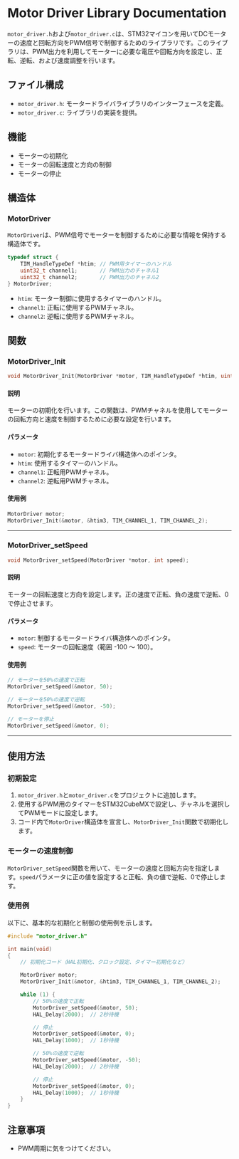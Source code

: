 # Motor Driver Library Documentation

`motor_driver.h`および`motor_driver.c`は、STM32マイコンを用いてDCモーターの速度と回転方向をPWM信号で制御するためのライブラリです。このライブラリは、PWM出力を利用してモーターに必要な電圧や回転方向を設定し、正転、逆転、および速度調整を行います。

## ファイル構成

- `motor_driver.h`: モータードライバライブラリのインターフェースを定義。
- `motor_driver.c`: ライブラリの実装を提供。

## 機能

- モーターの初期化
- モーターの回転速度と方向の制御
- モーターの停止

## 構造体

### MotorDriver

`MotorDriver`は、PWM信号でモーターを制御するために必要な情報を保持する構造体です。

```c
typedef struct {
    TIM_HandleTypeDef *htim; // PWM用タイマーのハンドル
    uint32_t channel1;       // PWM出力のチャネル1
    uint32_t channel2;       // PWM出力のチャネル2
} MotorDriver;
```

- `htim`: モーター制御に使用するタイマーのハンドル。
- `channel1`: 正転に使用するPWMチャネル。
- `channel2`: 逆転に使用するPWMチャネル。

## 関数

### MotorDriver_Init

```c
void MotorDriver_Init(MotorDriver *motor, TIM_HandleTypeDef *htim, uint32_t channel1, uint32_t channel2);
```

#### 説明
モーターの初期化を行います。この関数は、PWMチャネルを使用してモーターの回転方向と速度を制御するために必要な設定を行います。

#### パラメータ
- `motor`: 初期化するモータードライバ構造体へのポインタ。
- `htim`: 使用するタイマーのハンドル。
- `channel1`: 正転用PWMチャネル。
- `channel2`: 逆転用PWMチャネル。

#### 使用例
```c
MotorDriver motor;
MotorDriver_Init(&motor, &htim3, TIM_CHANNEL_1, TIM_CHANNEL_2);
```

---

### MotorDriver_setSpeed

```c
void MotorDriver_setSpeed(MotorDriver *motor, int speed);
```

#### 説明
モーターの回転速度と方向を設定します。正の速度で正転、負の速度で逆転、0で停止させます。

#### パラメータ
- `motor`: 制御するモータードライバ構造体へのポインタ。
- `speed`: モーターの回転速度（範囲 -100 ～ 100）。

#### 使用例
```c
// モーターを50%の速度で正転
MotorDriver_setSpeed(&motor, 50);

// モーターを50%の速度で逆転
MotorDriver_setSpeed(&motor, -50);

// モーターを停止
MotorDriver_setSpeed(&motor, 0);
```

---

## 使用方法

### 初期設定

1. `motor_driver.h`と`motor_driver.c`をプロジェクトに追加します。
2. 使用するPWM用のタイマーをSTM32CubeMXで設定し、チャネルを選択してPWMモードに設定します。
3. コード内で`MotorDriver`構造体を宣言し、`MotorDriver_Init`関数で初期化します。

### モーターの速度制御

`MotorDriver_setSpeed`関数を用いて、モーターの速度と回転方向を指定します。`speed`パラメータに正の値を設定すると正転、負の値で逆転、0で停止します。

### 使用例

以下に、基本的な初期化と制御の使用例を示します。

```c
#include "motor_driver.h"

int main(void)
{
    // 初期化コード（HAL初期化、クロック設定、タイマー初期化など）

    MotorDriver motor;
    MotorDriver_Init(&motor, &htim3, TIM_CHANNEL_1, TIM_CHANNEL_2);

    while (1) {
        // 50%の速度で正転
        MotorDriver_setSpeed(&motor, 50);
        HAL_Delay(2000);  // 2秒待機

        // 停止
        MotorDriver_setSpeed(&motor, 0);
        HAL_Delay(1000);  // 1秒待機

        // 50%の速度で逆転
        MotorDriver_setSpeed(&motor, -50);
        HAL_Delay(2000);  // 2秒待機

        // 停止
        MotorDriver_setSpeed(&motor, 0);
        HAL_Delay(1000);  // 1秒待機
    }
}
```

## 注意事項

- PWM周期に気をつけてください。
